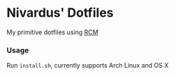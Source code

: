 # Nivardus' Dotfiles

My primitive dotfiles using [RCM](https://github.com/thoughtbot/rcm)

### Usage

Run `install.sh`, currently supports Arch Linux and OS X

